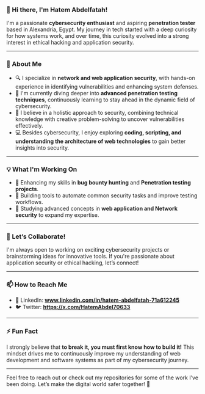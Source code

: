 ### 👋 Hi there, I'm Hatem Abdelfatah!

I'm a passionate **cybersecurity enthusiast** and aspiring **penetration tester** based in Alexandria, Egypt. My journey in tech started with a deep curiosity for how systems work, and over time, this curiosity evolved into a strong interest in ethical hacking and application security.

---

### 🌟 About Me

- 🔍 I specialize in **network and web application security**, with hands-on experience in identifying vulnerabilities and enhancing system defenses.  
- 🌱 I'm currently diving deeper into **advanced penetration testing techniques**, continuously learning to stay ahead in the dynamic field of cybersecurity.  
- 🧠 I believe in a holistic approach to security, combining technical knowledge with creative problem-solving to uncover vulnerabilities effectively.  
- 💻 Besides cybersecurity, I enjoy exploring **coding, scripting, and understanding the architecture of web technologies** to gain better insights into security.

---

### 💡 What I'm Working On

- 💼 Enhancing my skills in **bug bounty hunting** and **Penetration testing projects**.  
- 🔨 Building tools to automate common security tasks and improve testing workflows.  
- 📘 Studying advanced concepts in **web application and Network security** to expand my expertise.

---

### 🤝 Let’s Collaborate!

I'm always open to working on exciting cybersecurity projects or brainstorming ideas for innovative tools. If you're passionate about application security or ethical hacking, let’s connect!  

---

### 📫 How to Reach Me
  
- 💼 LinkedIn: **www.linkedin.com/in/hatem-abdelfatah-71a612245**  
- 🐦 Twitter: **https://x.com/HatemAbdel70633**   

---

### ⚡ Fun Fact

I strongly believe that **to break it, you must first know how to build it!** This mindset drives me to continuously improve my understanding of web development and software systems as part of my cybersecurity journey.

---

Feel free to reach out or check out my repositories for some of the work I’ve been doing. Let’s make the digital world safer together! 🚀
